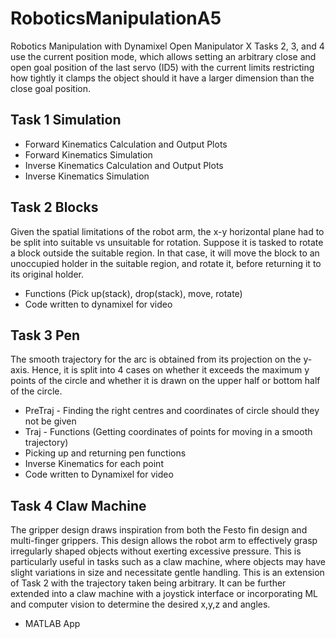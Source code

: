 # RoboticsManipulationA5
Robotics Manipulation with Dynamixel Open Manipulator X
Tasks 2, 3, and 4 use the current position mode, which allows setting an arbitrary close and open goal position of the last servo (ID5) with the current limits restricting how tightly it clamps the object should it have a larger dimension than the close goal position. 

Task 1 Simulation
- 
- Forward Kinematics Calculation and Output Plots
- Forward Kinematics Simulation
- Inverse Kinematics Calculation and Output Plots
- Inverse Kinematics Simulation

Task 2 Blocks
- 
Given the spatial limitations of the robot arm, the x-y horizontal plane had to be split into suitable vs unsuitable for rotation. Suppose it is tasked to rotate a block outside the suitable region. In that case, it will move the block to an unoccupied holder in the suitable region, and rotate it, before returning it to its original holder.
- Functions (Pick up(stack), drop(stack), move, rotate)
- Code written to dynamixel for video

Task 3 Pen
-
The smooth trajectory for the arc is obtained from its projection on the y-axis. Hence, it is split into 4 cases on whether it exceeds the maximum y points of the circle and whether it is drawn on the upper half or bottom half of the circle.
- PreTraj - Finding the right centres and coordinates of circle should they not be given
- Traj - Functions (Getting coordinates of points for moving in a smooth trajectory)
- Picking up and returning pen functions
- Inverse Kinematics for each point
- Code written to Dynamixel for video

Task 4 Claw Machine
- 
The gripper design draws inspiration from both the Festo fin design and multi-finger grippers. This design allows the robot arm to effectively grasp irregularly shaped objects without exerting excessive pressure. This is particularly useful in tasks such as a claw machine, where objects may have slight variations in size and necessitate gentle handling. This is an extension of Task 2 with the trajectory taken being arbitrary. It can be further extended into a claw machine with a joystick interface or incorporating ML and computer vision to determine the desired x,y,z and angles. 
- MATLAB App
